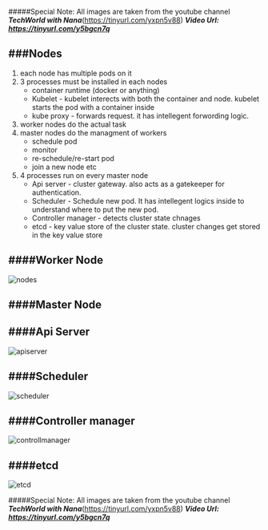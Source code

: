 #####Special Note: All images are taken from the youtube channel ***TechWorld with Nana***(https://tinyurl.com/yxpn5v88) 
***Video Url: https://tinyurl.com/y5bgcn7q***

###Nodes
--------
1. each node has multiple pods on it
2. 3 processes must be installed in each nodes
   * container runtime (docker or anything)
   * Kubelet - kubelet interects with both the container and node. kubelet starts the pod with a container inside
   * kube proxy - forwards request. it has intellegent forwording logic.  
3. worker nodes do the actual task
4. master nodes do the managment of workers
   * schedule pod
   * monitor
   * re-schedule/re-start pod
   * join a new node etc  
5. 4 processes run on every master node
   * Api server - cluster gateway. also acts as a gatekeeper for authentication.
   * Scheduler - Schedule new pod. It has intellegent logics inside to understand where to put the new pod. 
   * Controller manager - detects cluster state chnages
   * etcd - key value store of the cluster state. cluster changes get stored in the key value store

####Worker Node
-----------------
![nodes](https://user-images.githubusercontent.com/26240597/103597679-2b6f0a80-4f44-11eb-9e25-df57f7247b70.png)

####Master Node
----------------
####Api Server
-------------
![apiserver](https://user-images.githubusercontent.com/26240597/103627124-83c3fd80-4f80-11eb-833e-8d307d8f21c3.png)

####Scheduler
------------
![scheduler](https://user-images.githubusercontent.com/26240597/103598235-74738e80-4f45-11eb-8866-3e3abeb18685.png)

####Controller manager
---------------------
![controllmanager](https://user-images.githubusercontent.com/26240597/103598521-29a64680-4f46-11eb-9beb-d4c6d824e0eb.png)

####etcd
--------
![etcd](https://user-images.githubusercontent.com/26240597/103598527-2b700a00-4f46-11eb-94e3-ea3e2f2a6036.png)


#####Special Note: All images are taken from the youtube channel ***TechWorld with Nana***(https://tinyurl.com/yxpn5v88) 
***Video Url: https://tinyurl.com/y5bgcn7q***
